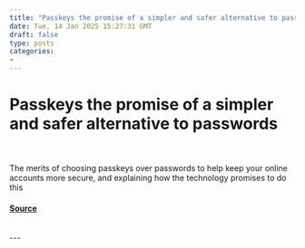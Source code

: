 ```yaml
---
title: "Passkeys the promise of a simpler and safer alternative to passwords"
date: Tue, 14 Jan 2025 15:27:31 GMT
draft: false
type: posts
categories: 
- 
---
```

# Passkeys the promise of a simpler and safer alternative to passwords

<br/>

<br/>
The merits of choosing passkeys over passwords to help keep your online accounts more secure, and explaining how the technology promises to do this

#### [Source](https://www.ncsc.gov.uk/blog-post/passkeys-promise-simpler-alternative-passwords)

<br/>
---
